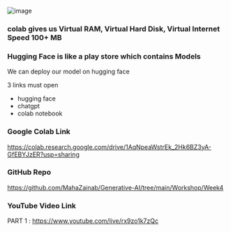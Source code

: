 ![image](https://github.com/user-attachments/assets/ec0d20c5-3f9e-45a7-a28e-a3e7bbf74bb0)


### colab gives us Virtual RAM, Virtual Hard Disk, Virtual Internet Speed 100+ MB
### Hugging Face is like a play store which contains Models

We can deploy our model on hugging face

3 links must open

* hugging face
* chatgpt
* colab notebook


### Google Colab Link

https://colab.research.google.com/drive/1AqNpeaWstrEk_2Hk6BZ3yA-GfEBYJzER?usp=sharing

### GitHub Repo

https://github.com/MahaZainab/Generative-AI/tree/main/Workshop/Week4

### YouTube Video Link

PART 1 : https://www.youtube.com/live/rx9zo1k7zQc
